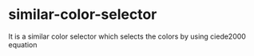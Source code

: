 # similar-color-selector

It is a similar color selector which selects the colors by using ciede2000 equation
